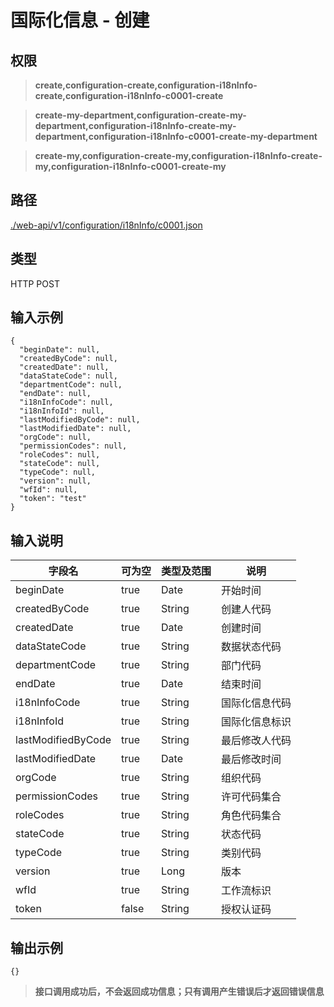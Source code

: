 # 国际化信息 - 创建

## 权限

> **create,configuration-create,configuration-i18nInfo-create,configuration-i18nInfo-c0001-create**

> **create-my-department,configuration-create-my-department,configuration-i18nInfo-create-my-department,configuration-i18nInfo-c0001-create-my-department**

> **create-my,configuration-create-my,configuration-i18nInfo-create-my,configuration-i18nInfo-c0001-create-my**

## 路径

[./web-api/v1/configuration/i18nInfo/c0001.json](./c0001.json)

## 类型

HTTP POST

## 输入示例

```
{
  "beginDate": null,
  "createdByCode": null,
  "createdDate": null,
  "dataStateCode": null,
  "departmentCode": null,
  "endDate": null,
  "i18nInfoCode": null,
  "i18nInfoId": null,
  "lastModifiedByCode": null,
  "lastModifiedDate": null,
  "orgCode": null,
  "permissionCodes": null,
  "roleCodes": null,
  "stateCode": null,
  "typeCode": null,
  "version": null,
  "wfId": null,
  "token": "test"
}
```

## 输入说明

字段名|可为空|类型及范围|说明
---|---|---|---
beginDate|true|Date|开始时间
createdByCode|true|String|创建人代码
createdDate|true|Date|创建时间
dataStateCode|true|String|数据状态代码
departmentCode|true|String|部门代码
endDate|true|Date|结束时间
i18nInfoCode|true|String|国际化信息代码
i18nInfoId|true|String|国际化信息标识
lastModifiedByCode|true|String|最后修改人代码
lastModifiedDate|true|Date|最后修改时间
orgCode|true|String|组织代码
permissionCodes|true|String|许可代码集合
roleCodes|true|String|角色代码集合
stateCode|true|String|状态代码
typeCode|true|String|类别代码
version|true|Long|版本
wfId|true|String|工作流标识
token|false|String|授权认证码

## 输出示例

```
{}
```

> **接口调用成功后，不会返回成功信息；只有调用产生错误后才返回错误信息**